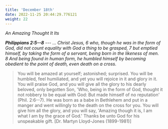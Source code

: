 ```yaml
---
title: 'December 18th'
date: 2022-11-25 20:44:29.776121
weight: 22
---
```




*An Amazing Thought It Its*

***Philippians 2:5--8** --- ... Christ Jesus, 6 who, though he was in the form of God, did not count equality with God a thing to be grasped, 7 but emptied himself, by taking the form of a servant, being born in the likeness of men. 8 And being found in human form, he humbled himself by becoming obedient to the point of death, even death on a cross.*

> You will be amazed at yourself; astonished; surprised. You will be humbled, feel humiliated, and yet you will rejoice in it and glory in it. You will praise God, and you will give all the glory to his dearly beloved, only begotten Son, 'Who, being in the form of God, thought it not robbery to be equal with God: But made himself of no reputation' (Phil. 2:6--7). He was born as a babe in Bethlehem and put in a manger and went willingly to the death on the cross for you. You will give him all the glory, and you will say, 'Amazing though it is, I am what I am by the grace of God.' Thanks be unto God for his unspeakable gift. \[Dr. Martyn Lloyd-Jones (1899-1981)\]